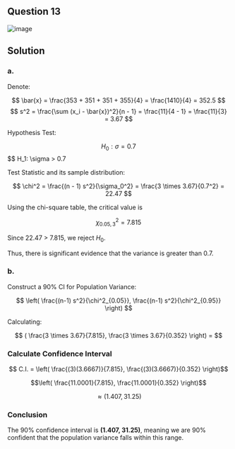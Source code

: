 ## Question 13

![image](https://github.com/user-attachments/assets/e63d5325-ccac-43a4-9c68-1dd94a7e4ea1)

## Solution

### a.

Denote:  

$$
\bar{x} = \frac{353 + 351 + 351 + 355}{4} = \frac{1410}{4} = 352.5
$$
$$
s^2 = \frac{\sum (x_i - \bar{x})^2}{n - 1} = \frac{11}{4 - 1} = \frac{11}{3} = 3.67
$$

Hypothesis Test:

$$
H_0: \sigma = 0.7
$$
$$
H_1: \sigma > 0.7 

Test Statistic and its sample distribution:

$$
\chi^2 = \frac{(n - 1) s^2}{\sigma_0^2} = \frac{3 \times 3.67}{0.7^2} = 22.47
$$

Using the chi-square table, the critical value is

$$
\chi^2_{0.05,3} = 7.815
$$

Since 22.47 > 7.815, we reject $H_0$.

Thus, there is significant evidence that the variance is greater than 0.7.

### b.

Construct a 90% CI for Population Variance:

$$
\left( \frac{(n-1) s^2}{\chi^2_{0.05}}, \frac{(n-1) s^2}{\chi^2_{0.95}} \right)
$$

Calculating:

$$
( \frac{3 \times 3.67}{7.815}, \frac{3 \times 3.67}{0.352} \right) = 
$$

### **Calculate Confidence Interval**
$$ C.I. = \left( \frac{(3)(3.6667)}{7.815}, \frac{(3)(3.6667)}{0.352} \right)$$  

$$\left( \frac{11.0001}{7.815}, \frac{11.0001}{0.352} \right)$$  

$$\approx (1.407, 31.25)$$  

### **Conclusion**
The 90% confidence interval is **(1.407, 31.25)**, meaning we are 90% confident that the population variance falls within this range.
